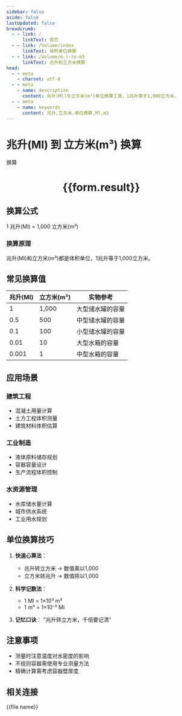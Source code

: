 ```yaml
---
sidebar: false
aside: false
lastUpdated: false
breadcrumb:
  - - link: /
      linkText: 首页
  - - link: /Volume/index
      linkText: 体积单位换算
  - - link: /Volume/m_l-to-m3
      linkText: 兆升到立方米换算
head:
  - - meta
    - charset: utf-8
  - - meta
    - name: description
      content: 兆升(Ml)与立方米(m³)单位换算工具，1兆升等于1,000立方米。
  - - meta
    - name: keywords
      content: 兆升,立方米,单位换算,Ml,m3
---
```


# 兆升(Ml) 到 立方米(m³) 换算

<script setup>
import { onMounted, reactive, inject ,ref  } from 'vue'
import { NButton,NForm ,NFormItem,NInput,NInputNumber,NSelect,NCard,useMessage ,NGrid ,NGi } from 'naive-ui'
import { defineClientComponent } from 'vitepress'
import { Volume } from '../files';

const convert = inject('convert')
const formRef = ref(null);
const rules = {
  number:{
    required: true,
    type: 'number',
    trigger: "blur"
  }
}
const form = reactive({
  number:null,
  result:'',
  title:'兆升(Ml)到立方米(m³)换算'
})

const convertHandler = (e) => {
  e.preventDefault();
  formRef.value?.validate((errors)=>{
    if (!errors) {
      form.result = `${form.number} Ml = ${convert(form.number).from('Ml').to('m3')} m³`
    }
  })
}
</script>

<n-form size="large" :model="form" ref='formRef' :rules="rules">
  <n-form-item label="数值" path="number">
    <n-input-number size="large" style="width:100%" :min="0" v-model:value="form.number" placeholder="请输入兆升数值" />
  </n-form-item>
  <n-form-item>
    <n-button type="info" style="width:100%" @click="convertHandler">换算</n-button>
  </n-form-item>
</n-form>
<n-card embedded :bordered="false" hoverable>
  <div style="text-align:center">
    <h1>{{form.result}}</h1>
  </div>
</n-card>

## 换算公式
1 兆升(Ml) = 1,000 立方米(m³)

### 换算原理
兆升(Ml)和立方米(m³)都是体积单位，1兆升等于1,000立方米。

## 常见换算值
| 兆升(Ml) | 立方米(m³) | 实物参考                 |
|---------|-----------|--------------------------|
| 1       | 1,000     | 大型储水罐的容量          |
| 0.5     | 500       | 中型储水罐的容量          |
| 0.1     | 100       | 小型储水罐的容量          |
| 0.01    | 10        | 大型水箱的容量            |
| 0.001   | 1         | 中型水箱的容量            |

## 应用场景
### 建筑工程
- 混凝土用量计算
- 土方工程体积测量
- 建筑材料体积估算

### 工业制造
- 液体原料储存规划
- 容器容量设计
- 生产流程体积控制

### 水资源管理
- 水库储水量计算
- 城市供水系统
- 工业用水规划

## 单位换算技巧
1. **快速心算法**：
   - 兆升转立方米 → 数值乘以1,000
   - 立方米转兆升 → 数值除以1,000

2. **科学记数法**：
   - 1 Ml = 1×10³ m³
   - 1 m³ = 1×10⁻³ Ml

3. **记忆口诀**：
   "兆升转立方米，千倍要记清"

## 注意事项
- 测量时注意温度对水密度的影响
- 不规则容器需使用专业测量方法
- 精确计算需考虑容器壁厚度

## 相关连接
<n-grid x-gap="12" :cols="2">
  <n-gi v-for="(file, index) in Volume" :key="index">
    <n-button
      text
      tag="a"
      :href="file.path"
      type="info"
    >
      {{file.name}}
    </n-button>
  </n-gi>
</n-grid>
